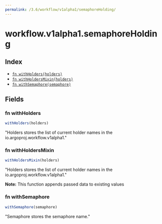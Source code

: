 ```yaml
---
permalink: /3.6/workflow/v1alpha1/semaphoreHolding/
---
```


# workflow.v1alpha1.semaphoreHolding



## Index

* [`fn withHolders(holders)`](#fn-withholders)
* [`fn withHoldersMixin(holders)`](#fn-withholdersmixin)
* [`fn withSemaphore(semaphore)`](#fn-withsemaphore)

## Fields

### fn withHolders

```ts
withHolders(holders)
```

"Holders stores the list of current holder names in the io.argoproj.workflow.v1alpha1."

### fn withHoldersMixin

```ts
withHoldersMixin(holders)
```

"Holders stores the list of current holder names in the io.argoproj.workflow.v1alpha1."

**Note:** This function appends passed data to existing values

### fn withSemaphore

```ts
withSemaphore(semaphore)
```

"Semaphore stores the semaphore name."